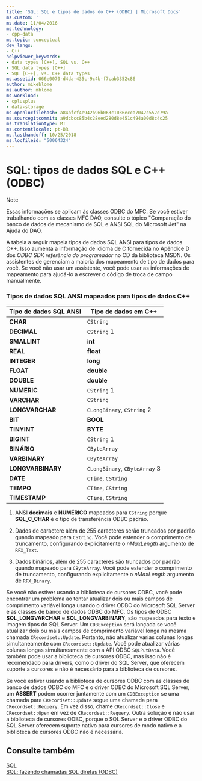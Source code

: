 ```yaml
---
title: 'SQL: SQL e tipos de dados do C++ (ODBC) | Microsoft Docs'
ms.custom: ''
ms.date: 11/04/2016
ms.technology:
- cpp-data
ms.topic: conceptual
dev_langs:
- C++
helpviewer_keywords:
- data types [C++], SQL vs. C++
- SQL data types [C++]
- SQL [C++], vs. C++ data types
ms.assetid: 066e0070-d4da-435c-9c4b-f7cab3352c86
author: mikeblome
ms.author: mblome
ms.workload:
- cplusplus
- data-storage
ms.openlocfilehash: a84bfcf4e942b96b063c1036ecca7042c552d79a
ms.sourcegitcommit: a9dcbcc85b4c28eed280d8e451c494a00d8c4c25
ms.translationtype: MT
ms.contentlocale: pt-BR
ms.lasthandoff: 10/25/2018
ms.locfileid: "50064324"
---
```

# <a name="sql-sql-and-c-data-types-odbc"></a>SQL: tipos de dados SQL e C++ (ODBC)

> [!NOTE]
>  Essas informações se aplicam às classes ODBC do MFC. Se você estiver trabalhando com as classes MFC DAO, consulte o tópico "Comparação do banco de dados de mecanismo de SQL e ANSI SQL do Microsoft Jet" na Ajuda do DAO.

A tabela a seguir mapeia tipos de dados SQL ANSI para tipos de dados C++. Isso aumenta a informação de idioma de C fornecida no Apêndice D dos *ODBC SDK* *referência do programador* no CD da biblioteca MSDN. Os assistentes de gerenciam a maioria dos mapeamento de tipo de dados para você. Se você não usar um assistente, você pode usar as informações de mapeamento para ajudá-lo a escrever o código de troca de campo manualmente.

### <a name="ansi-sql-data-types-mapped-to-c-data-types"></a>Tipos de dados SQL ANSI mapeados para tipos de dados C++

|Tipo de dados SQL ANSI|Tipo de dados em C++|
|------------------------|---------------------|
|**CHAR**|`CString`|
|**DECIMAL**|`CString` 1|
|**SMALLINT**|**int**|
|**REAL**|**float**|
|**INTEGER**|**long**|
|**FLOAT**|**double**|
|**DOUBLE**|**double**|
|**NUMERIC**|`CString` 1|
|**VARCHAR**|`CString`|
|**LONGVARCHAR**|`CLongBinary`, `CString` 2|
|**BIT**|**BOOL**|
|**TINYINT**|**BYTE**|
|**BIGINT**|`CString` 1|
|**BINÁRIO**|`CByteArray`|
|**VARBINARY**|`CByteArray`|
|**LONGVARBINARY**|`CLongBinary`, `CByteArray` 3|
|**DATE**|`CTime`, `CString`|
|**TEMPO**|`CTime`, `CString`|
|**TIMESTAMP**|`CTime`, `CString`|

1. ANSI **decimais** e **NUMÉRICO** mapeados para `CString` porque **SQL_C_CHAR** é o tipo de transferência ODBC padrão.

2. Dados de caractere além de 255 caracteres serão truncados por padrão quando mapeado para `CString`. Você pode estender o comprimento de truncamento, configurando explicitamente o *nMaxLength* argumento de `RFX_Text`.

3. Dados binários, além de 255 caracteres são truncados por padrão quando mapeado para `CByteArray`. Você pode estender o comprimento de truncamento, configurando explicitamente o *nMaxLength* argumento de `RFX_Binary`.

Se você não estiver usando a biblioteca de cursores ODBC, você pode encontrar um problema ao tentar atualizar dois ou mais campos de comprimento variável longa usando o driver ODBC do Microsoft SQL Server e as classes de banco de dados ODBC do MFC. Os tipos de ODBC **SQL_LONGVARCHAR** e **SQL_LONGVARBINARY**, são mapeados para texto e imagem tipos do SQL Server. Um `CDBException` será lançada se você atualizar dois ou mais campos de comprimento variável longa na mesma chamada `CRecordset::Update`. Portanto, não atualizar várias colunas longas simultaneamente com `CRecordset::Update`. Você pode atualizar várias colunas longas simultaneamente com a API ODBC `SQLPutData`. Você também pode usar a biblioteca de cursores ODBC, mas isso não é recomendado para drivers, como o driver do SQL Server, que oferecem suporte a cursores e não é necessário para a biblioteca de cursores.

Se você estiver usando a biblioteca de cursores ODBC com as classes de banco de dados ODBC do MFC e o driver ODBC do Microsoft SQL Server, um **ASSERT** podem ocorrer juntamente com um `CDBException` se uma chamada para `CRecordset::Update` segue uma chamada para `CRecordset::Requery`. Em vez disso, chame `CRecordset::Close` e `CRecordset::Open` em vez de `CRecordset::Requery`. Outra solução é não usar a biblioteca de cursores ODBC, porque o SQL Server e o driver ODBC do SQL Server oferecem suporte nativo para cursores de modo nativo e a biblioteca de cursores ODBC não é necessária.

## <a name="see-also"></a>Consulte também

[SQL](../../data/odbc/sql.md)<br/>
[SQL: fazendo chamadas SQL diretas (ODBC)](../../data/odbc/sql-making-direct-sql-calls-odbc.md)